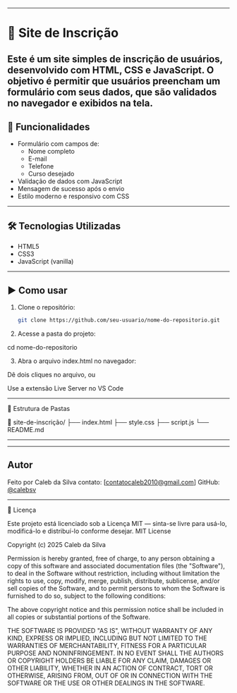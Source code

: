 
---

# 📝 Site de Inscrição

Este é um site simples de **inscrição de usuários**, desenvolvido com **HTML**, **CSS** e **JavaScript**. O objetivo é permitir que usuários preencham um formulário com seus dados, que são validados no navegador e exibidos na tela.
---

## 🚀 Funcionalidades

- Formulário com campos de:
  - Nome completo
  - E-mail
  - Telefone
  - Curso desejado
- Validação de dados com JavaScript
- Mensagem de sucesso após o envio
- Estilo moderno e responsivo com CSS

---

## 🛠 Tecnologias Utilizadas

- HTML5
- CSS3
- JavaScript (vanilla)

---

## ▶️ Como usar

1. Clone o repositório:
   ```bash
   git clone https://github.com/seu-usuario/nome-do-repositorio.git

2. Acesse a pasta do projeto:

cd nome-do-repositorio


3. Abra o arquivo index.html no navegador:

Dê dois cliques no arquivo, ou

Use a extensão Live Server no VS Code





---

📂 Estrutura de Pastas

📁 site-de-inscrição/
├── index.html
├── style.css
├── script.js
└── README.md


---

---

## Autor

Feito por Caleb da Silva
contato:
[contatocaleb2010@gmail.com]
GitHub: [@calebsv](https://github.com/calebsv)

---

📄 Licença

Este projeto está licenciado sob a Licença MIT — sinta-se livre para usá-lo, modificá-lo e distribuí-lo conforme desejar.
MIT License

Copyright (c) 2025 Caleb da Silva

Permission is hereby granted, free of charge, to any person obtaining a copy
of this software and associated documentation files (the "Software"), to deal
in the Software without restriction, including without limitation the rights
to use, copy, modify, merge, publish, distribute, sublicense, and/or sell
copies of the Software, and to permit persons to whom the Software is
furnished to do so, subject to the following conditions:

The above copyright notice and this permission notice shall be included in all
copies or substantial portions of the Software.

THE SOFTWARE IS PROVIDED "AS IS", WITHOUT WARRANTY OF ANY KIND, EXPRESS OR
IMPLIED, INCLUDING BUT NOT LIMITED TO THE WARRANTIES OF MERCHANTABILITY,
FITNESS FOR A PARTICULAR PURPOSE AND NONINFRINGEMENT. IN NO EVENT SHALL THE
AUTHORS OR COPYRIGHT HOLDERS BE LIABLE FOR ANY CLAIM, DAMAGES OR OTHER
LIABILITY, WHETHER IN AN ACTION OF CONTRACT, TORT OR OTHERWISE, ARISING FROM,
OUT OF OR IN CONNECTION WITH THE SOFTWARE OR THE USE OR OTHER DEALINGS IN THE
SOFTWARE.
